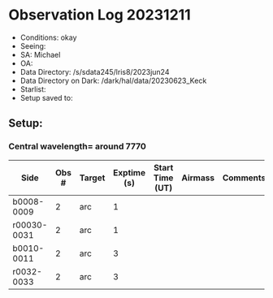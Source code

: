 # Observation Log 20231211

* Conditions: okay
* Seeing: 
* SA: Michael
* OA: 
* Data Directory: /s/sdata245/lris8/2023jun24
* Data Directory on Dark: /dark/hal/data/20230623_Keck
* Starlist: 
* Setup saved to: 

## Setup: 

    
### Central wavelength= around 7770


| Side | Obs #     | Target    | Exptime (s) | Start Time (UT) | Airmass | Comments                                                   |
|------|-----------|-----------|-------------|-----------------|---------|------------------------------------------------------------|
|b0008-0009|2|arc        |1| |||
|r00030-0031|2|arc        |1| |||
|b0010-0011|2|arc        |3| |||
|r0032-0033|2|arc        |3| |||
